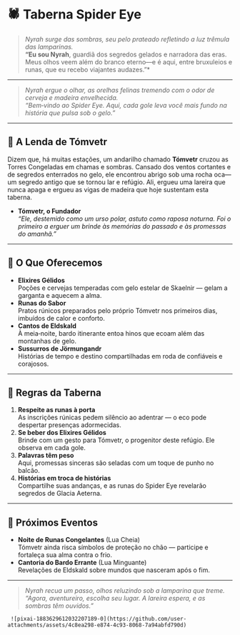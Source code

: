 # 🕷️ Taberna Spider Eye

> *Nyrah surge das sombras, seu pelo prateado refletindo a luz trêmula das lamparinas.*  
> **“Eu sou Nyrah**, guardiã dos segredos gelados e narradora das eras. Meus olhos veem além do branco eterno—e é aqui, entre bruxuleios e runas, que eu recebo viajantes audazes.”*

---

> *Nyrah ergue o olhar, as orelhas felinas tremendo com o odor de cerveja e madeira envelhecida.*  
> _“Bem‐vindo ao Spider Eye. Aqui, cada gole leva você mais fundo na história que pulsa sob o gelo.”_

---

## 📜 A Lenda de Tómvetr

Dizem que, há muitas estações, um andarilho chamado **Tómvetr** cruzou as Torres Congeladas em chamas e sombras. Cansado dos ventos cortantes e de segredos enterrados no gelo, ele encontrou abrigo sob uma rocha oca—um segredo antigo que se tornou lar e refúgio. Ali, ergueu uma lareira que nunca apaga e ergueu as vigas de madeira que hoje sustentam esta taberna.  

- **Tómvetr, o Fundador**  
  _“Ele, destemido como um urso polar, astuto como raposa noturna. Foi o primeiro a erguer um brinde às memórias do passado e às promessas do amanhã.”_

---

## 🥃 O Que Oferecemos

- **Elixires Gélidos**  
  Poções e cervejas temperadas com gelo estelar de Skaelnir — gelam a garganta e aquecem a alma.  
- **Runas do Sabor**  
  Pratos rúnicos preparados pelo próprio Tómvetr nos primeiros dias, imbuídos de calor e conforto.  
- **Cantos de Eldskald**  
  À meia‐noite, bardo itinerante entoa hinos que ecoam além das montanhas de gelo.  
- **Sussurros de Jörmungandr**  
  Histórias de tempo e destino compartilhadas em roda de confiáveis e corajosos.

---

## 🐾 Regras da Taberna

1. **Respeite as runas à porta**  
   As inscrições rúnicas pedem silêncio ao adentrar — o eco pode despertar presenças adormecidas.  
2. **Se beber dos Elixires Gélidos**  
   Brinde com um gesto para Tómvetr, o progenitor deste refúgio. Ele observa em cada gole.  
3. **Palavras têm peso**  
   Aqui, promessas sinceras são seladas com um toque de punho no balcão.  
4. **Histórias em troca de histórias**  
   Compartilhe suas andanças, e as runas do Spider Eye revelarão segredos de Glacia Aeterna.

---

## 🎯 Próximos Eventos

- **Noite de Runas Congelantes** (Lua Cheia)  
  Tómvetr ainda risca símbolos de proteção no chão — participe e fortaleça sua alma contra o frio.  
- **Cantoria do Bardo Errante** (Lua Minguante)  
  Revelações de Eldskald sobre mundos que nasceram após o fim.

---

> *Nyrah recua um passo, olhos reluzindo sob a lamparina que treme.*  
> _“Agora, aventureiro, escolha seu lugar. A lareira espera, e as sombras têm ouvidos.”_
>
> 
     ![pixai-1883629612032207189-0](https://github.com/user-attachments/assets/4c8ea298-e874-4c93-8068-7a94abfd790d)
